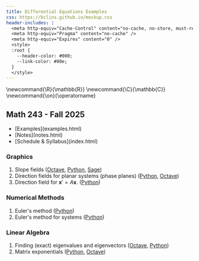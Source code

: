 ```yaml
---
title: Differential Equations Examples
css: https://bclins.github.io/mockup.css
header-includes: |
  <meta http-equiv="Cache-Control" content="no-cache, no-store, must-revalidate" />
  <meta http-equiv="Pragma" content="no-cache" />
  <meta http-equiv="Expires" content="0" />
  <style>
  :root {
    --header-color:	#000; 
    --link-color: #00e; 
  }
  </style>
---
```


\newcommand{\R}{\mathbb{R}}
\newcommand{\C}{\mathbb{C}}
\newcommand{\on}{\operatorname}

## Math 243 - Fall 2025


<ul class="nav">
  <li>[Examples](examples.html)</li>
  <li>[Notes](notes.html)</li>
  <li>[Schedule & Syllabus](index.html)</li>
</ul>

### Graphics

1. Slope fields (<a href="https://sagecell.sagemath.org/?z=eJxNUk2L2zAQvQv0H94lRKbebBLIKRQWttDL0hZ6LF3Q2uNEIEtZabIb9dd3ZLtLDZY0X2_mPWmFnz5eCIMj32OICWWNz7hj3KPABXzv2L6RVlqt8IUGFwh8lvxr6NjFoNUg6Q-G29JIweYZe6nc4w58nIu-JjcDTzla8Sio0mF3BI_2JseDZJbFeziizN7dVty_uEX5LdZI-XwSJONdyBfbkak47QTRYr9tWnxEyhQp_yLNMshjHC9XJuRKOGvVF8EdTO1QU_raNAbKJrs_ZPoihZi_FXqGy7D-3ZaMnVCJSHRJlCkwepdoEmNWsZnbfYtptF6gJr1sSvE9Tzp0MWSXuVZ6Cic-a_UkrfNrYtPfNs97fEJfZP-YSpbNPZ6Oy8yyLGbt88NHnjktl3jNLpzwenVvlLSa94llK0Dyy77dHJqJlxyQO-spzxOictfq5u0LebPmtZApi1GqwY49mfV_j6Z67U3UYXc6s1b1lkTHvxhpsOQ=&lang=octave&interacts=eJyLjgUAARUAuQ==">Octave</a>, <a href="https://sagecell.sagemath.org/?z=eJxtj0tuhDAQRPeWfIfSZGOI5wPSbEaaXW6QExgwwZJ_Y5okvn0MQZlNdl1dqtfVYwoOfnExw7gYEqHmbJ-comgDWdOdYl4nqBnREmecveBNj8Zr0KQxLr4nEzxnI-6wynWDAknkG3JdtzijxRF77t2GWCJG24EzcsZLkFPfJXhsJK6c5W2X991VorlwJkjmqmin5-kjmUFY4-eoei2eCIn2Ukn8OU_Q5lSclfKnx2I-dRJrvYI-z49EonkdtwOlbAE09a_6z-uDDel-6OyiD9X60Iqcp_Alqh_4SWLG&lang=python&interacts=eJyLjgUAARUAuQ==">Python</a>, <a href="https://sagecell.sagemath.org/?z=eJxFjsEKgzAQRO-C_7BIIAlEWi0e8yWllVjXKiyNmG0xf9-VHjqnN485DDvI4OETNqNZWNuymMxBVnS-t6cWauCyWClynyiu2E8L0mgmB8eubhx0VjgLdw6as5QZwxj2JRG-njz7y8_8W1mAJOyYegoDUvJXrVhpp1U2bJW-OXhEipt8qAZ6Y2W_bmUvVA==&lang=sage&interacts=eJyLjgUAARUAuQ==">Sage</a>)
2. Direction fields for planar systems (phase planes) (<a href="https://sagecell.sagemath.org/?z=eJxtjUFuwyAQRfdI3GHkFRDq2pbSRaVsc4DeABLsIA2BAE7h9rVbt4ra7p7e_zN_jN7BdXahgnXBxwyCko2cygF9RqvbUFcClSBgpoSSEQ6AyumzgiKhvsIgCjxBEZWS6Xe22CXbrxklrMjKl4Yz6TJFe2Zorymok2Gd7Ds5dFw-mBfZD5xTssy2t9neTVzv5fj55TndYmZfLMQAO5geuGt7Lqf_irs_tZNHHw-Nxtk021pBpQ2y5k1pbXP61nXTR1_Mj0wX_874ByNQYjg=&lang=python&interacts=eJyLjgUAARUAuQ==">Python</a>, <a href="https://sagecell.sagemath.org/?z=eJxNkMFqwzAMhu-BvMN_KU26NEsD3WXsulPZyq5jAzdWE4Nrp7abOX36KU0HM0iyPiTrlxfYd8ITei0MgaI49ZqgDN6bIAZKkzT5jAXGL7zgRL5rnZKZVsb3oqGsKrBhq6u8wH_4xLzO8-epXUZurctVxBqxXI0M5choveUEDzPDfKb6Bd6sOwmtroTQEYRz9sfjaB0aa7zygUyAJtOGDpmQkiSqstogWIjBKgmpBuWVNTiMuJKzeZrseKA_u5DJWH7XPFWOc5w6J503lezKR-z-FLK7p5OqvbYBXtuecFSkJS5emRbnixrIpckcs-mvCn6IjWNVbnNeazFd4Buhyc_7wPN6aRK1OJDOlh_icFDBL1npeEevNtINiKg8gmq78Au5zHxa&lang=octave&interacts=eJyLjgUAARUAuQ==">Octave</a>)
3. Direction field for $\mathbf{x}' = A\mathbf{x}$. (<a href="https://sagecell.sagemath.org/?z=eJxtjkFuwyAQRfdI3GGUFThT17jNplIWOYfFAie2gwSBAG7N7UtSS63k7p5mnv7_Y3AWbrP1GbT1LiSoKFnJquSNS0b3tc8PAhXBm0QJJSc4ggpBZdZ1AqGV2L3hu5SckrG8jLL9RcGCkD_g1DXYyGqB_ROFrDIl09YSv5ZYLUrYgpkX1w7xOgV9YUbfolfngb0c8IBtw3FzKSPKzPo-688hPAJwfMa8xntI7Ierqi1N0x9uasFx-k_cb7SzMy4cd72Zh93aFq_ui_FvFwZf9A==&lang=python&interacts=eJyLjgUAARUAuQ==">Python</a>)

### Numerical Methods

1. Euler's method (<a href="https://sagecell.sagemath.org/?z=eJyNkrFu3DAMhncDfgciHWw5Osc-9JagGTp07NKOQQZdTJ8EyJIiybmoT1_KdpJDUbQxYJn-SX0kRY3eTmDmySVQk7M-QlMWmzWJ6LSNWh1bl7IFIoDTsSzKYsARvs0affiOUdqhHrngRy556thtWQA9VVXBan11ztsXRTwMECVCsHqOyhqwI6QK7mCsI4fEgKTsVyaifxYaBHyBSO8RzipK0lVUJK_YR2sGtWBSLRhRUgfCDBAiOgjqF4Jst9AfGGdvKPnZglYhBk6pMKePO8ozU115Z85tafFLYZvnlUH9rEYulbIJ-nSbQrwUSLsXDxzuU_ew6mepNK4NbIeSn7w5wfXSdGKNfPdE8kTyXEqhFc6hGerILhBvatpUv3S4VZInNBJLi-k4CCo43UJqmj3cwB52sEzwE0iK6Mvirfg_5gm7nsOBA60dJaHBt_kS1Gs8p-PX1t9VHoeKveK69gNACvo30nphTnhJ7T6E7f7DPXlEs2J_ausQRoV6KIv6heZA4AmDPHk11FqZ4MQj1oQ-8H7P-Lty4Hvef2ZbmqdZPaPPAN61h5vw5GPdX48LkQ6cZbVZf__iXOu6OtI1u2J5KBkZpD3X7Dc-iAH1&lang=python&interacts=eJyLjgUAARUAuQ==">Python</a>)
2. Euler's method for systems (<a href="https://sagecell.sagemath.org/?z=eJxtUj2PnDAQ7VfiP4y2WcM5nJdom5O2y6VLk_Z0hVkbsGRszjYXnF-fMR8bdFoaHm_em_Hz0Djbgxn7IYLqB-sCFNlhRT0Pg7ZBq7ocYkLAPQw6ZIfsIGQDr6OWzv-SobOi-kEaCi2FjoKhMDEKkeUv2QHwOZ1OC5gdJw_97IHGOhDTswhwhYZMaMmBGwEiLly7cOVi7kB5CJ0EH-QAXv2VC282HmPU0oFtZoVfqhObW0Z8OTnLlFFBcQ03awQia_yXU6ahOH3JsFIesUfybWLvFN4ie18KKYLCluC4aSUxW-R9H3iCrljzJSp9rtF2Yl_yYZBGkGnHxju7aZ0MozPrgf4L004aHKZ5Xws-j36BqmTFBN9gKmJ2aL9WkcXaBTUxue8RH66VlYydKVwYw1upKJzz5MEQuLIr7tN3rVOCaGX8wG-SMHq-0O8sp3uG0YrlaMR_qPwY1ad0qQFt5jbP_sMFsuCiqPCW2h1O89k5p-0j7dMj5c1q667HWo_yuM6cNK-lJsffvK5V8BsdV_qnneSdTP87wTuJfuvkpNiKvrN_SP4PriPkJw==&lang=python&interacts=eJyLjgUAARUAuQ==">Python</a>)
<!-- Graphing solutions of linear systems with matrix exponential function (<a href="https://sagecell.sagemath.org/?z=eJxtUEFuwyAQvCP5D6ucsINdcJVLpUjNOxAHktgOEsQESGp-X3DcNkoqcZidGbEz27vRwPlqbARl7OgCVAXqM-kPysZGq7PUw4_WTdYUaBmMDFaPQat9Y2NGID1YHQpUoB1sQTonI-a8bsm7ILxmpG6FKAt0ow8qSxKb6T6xWpr9UcJEIH7AjlNCRTXBeoZMVLFAw6uL_bnY4ioQnkgsk9d0_jQ4dcSpibfy0OF6QzakpSV5YVKIlL-5XNWtc_kD0s_fvPmLC_iOq6pNm4YHTBtWkuE_4_rFdhj16Larvb52q7Qt-NzmNwZLJfOjNCfJGs8Xx7sqlPAJ6W796CCAOkPw4h42Hx5zy6mYRZtF6wWBxLEnbtnuuuNqqTppZeb6yxyfZn8av3D5DTBGoCM=&lang=python&interacts=eJyLjgUAARUAuQ==">Python</a>)-->


### Linear Algebra 

1. Finding (exact) eigenvalues and eigenvectors (<a href="https://sagecell.sagemath.org/?z=eJxdzbEKwjAUheE9kHc44NKCOCi6iEOhjyBdSodrco3BNFeSVPDtjR0dzwc_5_V0CEIW-TPfJHijVYfLbzXjAccz9jhNrVZabXB9MIyEZY4ZcscASoxSkb3j-GZTJGVQtCtaT04iBXAsyfOa9H8JhYXzTqtx2KKf6m_lpmu_tD0vSg==&lang=octave&interacts=eJyLjgUAARUAuQ==">Octave</a>, <a href="https://sagecell.sagemath.org/?z=eJxVj7FqwzAURXeB_uFutosQNKEdChnyAd26GVOErcQPLD0hPSfV31elpbTrHc4595I5oNSQKigkzoIHrbQ644RXJ5k--nE8mqfJjAfzPE2DVl3XafW2elhPVx9vfpbSDwheVl6Qvew5FjhsVAR8gexp8wUzR3EUKV5foNWjhYv4Brht96ZtBwuSgrBvQmmjmaSiX_mO4GKFUGgUEtAXPDPLYBpj0epo_9hmztmXxHFpJvwWci4WP-2pNUp9T5mi9Od_L4ZPzwNYMg==&lang=sage&interacts=eJyLjgUAARUAuQ==">Python</a>)
2. Matrix exponentials (<a href="https://sagecell.sagemath.org/?z=eJwdyb0KgCAQAOBd8B1uS8MG3Rt6gLY2kSgwEDKP64J8-37W79uoZDhrxgopYyGGVgqG_rO17KdquDFAcdn7ia6opZBieHtcmNKtvLfGBeM7Z2wI_yJF5jojpYNVvFENLWv9AKr_H44=&lang=sage&interacts=eJyLjgUAARUAuQ==">Python</a>, <a href ="https://sagecell.sagemath.org/?z=eJwryE5XyMlPTFEorsxNys_JTOblArKKFUp4uRKLi0tzUzVKdBTUi1ITc9Q1ebkcFWxBCjWiDRWMrBV0jRQMY4GivFypFQW5Go5aJZoA4V4WgQ==&lang=octave&interacts=eJyLjgUAARUAuQ==">Octave</a>)


<!--
### Slope Fields

<figure>
<img src = "slopefield.png" width = 600></img>
<figcaption style="text-align: center">**Figure:** Slope field example (<a href="https://sagecell.sagemath.org/?z=eJxNUk2L2zAQvQv0H94lRKbebBLIKRQWttDL0hZ6LF3Q2uNEIEtZabIb9dd3ZLtLDZY0X2_mPWmFnz5eCIMj32OICWWNz7hj3KPABXzv2L6RVlqt8IUGFwh8lvxr6NjFoNUg6Q-G29JIweYZe6nc4w58nIu-JjcDTzla8Sio0mF3BI_2JseDZJbFeziizN7dVty_uEX5LdZI-XwSJONdyBfbkak47QTRYr9tWnxEyhQp_yLNMshjHC9XJuRKOGvVF8EdTO1QU_raNAbKJrs_ZPoihZi_FXqGy7D-3ZaMnVCJSHRJlCkwepdoEmNWsZnbfYtptF6gJr1sSvE9Tzp0MWSXuVZ6Cic-a_UkrfNrYtPfNs97fEJfZP-YSpbNPZ6Oy8yyLGbt88NHnjktl3jNLpzwenVvlLSa94llK0Dyy77dHJqJlxyQO-spzxOictfq5u0LebPmtZApi1GqwY49mfV_j6Z67U3UYXc6s1b1lkTHvxhpsOQ=&lang=octave&interacts=eJyLjgUAARUAuQ==">Octave</a>, <a href="https://sagecell.sagemath.org/?z=eJxtj0tuhDAQRPeWfIfSZGOI5wPSbEaaXW6QExgwwZJ_Y5okvn0MQZlNdl1dqtfVYwoOfnExw7gYEqHmbJ-comgDWdOdYl4nqBnREmecveBNj8Zr0KQxLr4nEzxnI-6wynWDAknkG3JdtzijxRF77t2GWCJG24EzcsZLkFPfJXhsJK6c5W2X991VorlwJkjmqmin5-kjmUFY4-eoei2eCIn2Ukn8OU_Q5lSclfKnx2I-dRJrvYI-z49EonkdtwOlbAE09a_6z-uDDel-6OyiD9X60Iqcp_Alqh_4SWLG&lang=python&interacts=eJyLjgUAARUAuQ==">Python</a>, <a href="https://sagecell.sagemath.org/?z=eJxFjsEKgzAQRO-C_7BIIAlEWi0e8yWllVjXKiyNmG0xf9-VHjqnN485DDvI4OETNqNZWNuymMxBVnS-t6cWauCyWClynyiu2E8L0mgmB8eubhx0VjgLdw6as5QZwxj2JRG-njz7y8_8W1mAJOyYegoDUvJXrVhpp1U2bJW-OXhEipt8qAZ6Y2W_bmUvVA==&lang=sage&interacts=eJyLjgUAARUAuQ==">Sage</a>)</figcaption>
</figure>

### Euler's Method


<figure>
<img src = "EulersMethod.png" width = 600></img>
<figcaption style="text-align: center">**Figure:** Euler's method (<a href="https://sagecell.sagemath.org/?z=eJyNkrFu3DAMhncDfgciHWw5Osc-9JagGTp07NKOQQZdTJ8EyJIiybmoT1_KdpJDUbQxYJn-SX0kRY3eTmDmySVQk7M-QlMWmzWJ6LSNWh1bl7IFIoDTsSzKYsARvs0affiOUdqhHrngRy556thtWQA9VVXBan11ztsXRTwMECVCsHqOyhqwI6QK7mCsI4fEgKTsVyaifxYaBHyBSO8RzipK0lVUJK_YR2sGtWBSLRhRUgfCDBAiOgjqF4Jst9AfGGdvKPnZglYhBk6pMKePO8ozU115Z85tafFLYZvnlUH9rEYulbIJ-nSbQrwUSLsXDxzuU_ew6mepNK4NbIeSn7w5wfXSdGKNfPdE8kTyXEqhFc6hGerILhBvatpUv3S4VZInNBJLi-k4CCo43UJqmj3cwB52sEzwE0iK6Mvirfg_5gm7nsOBA60dJaHBt_kS1Gs8p-PX1t9VHoeKveK69gNACvo30nphTnhJ7T6E7f7DPXlEs2J_ausQRoV6KIv6heZA4AmDPHk11FqZ4MQj1oQ-8H7P-Lty4Hvef2ZbmqdZPaPPAN61h5vw5GPdX48LkQ6cZbVZf__iXOu6OtI1u2J5KBkZpD3X7Dc-iAH1&lang=python&interacts=eJyLjgUAARUAuQ==">Python</a>)</figcaption>
</figure>


### Phase Planes

<figure>
<img src = "rabbitsfoxes2.png" width = 600></img>
<figcaption style="text-align: center">**Figure:** Example phase plane (<a href="https://sagecell.sagemath.org/?z=eJxtjUFuwyAQRfdI3GHkFRDq2pbSRaVsc4DeABLsIA2BAE7h9rVbt4ra7p7e_zN_jN7BdXahgnXBxwyCko2cygF9RqvbUFcClSBgpoSSEQ6AyumzgiKhvsIgCjxBEZWS6Xe22CXbrxklrMjKl4Yz6TJFe2Zorymok2Gd7Ds5dFw-mBfZD5xTssy2t9neTVzv5fj55TndYmZfLMQAO5geuGt7Lqf_irs_tZNHHw-Nxtk021pBpQ2y5k1pbXP61nXTR1_Mj0wX_874ByNQYjg=&lang=python&interacts=eJyLjgUAARUAuQ==">Python</a>, <a href="https://sagecell.sagemath.org/?z=eJxNkMFqwzAMhu-BvMN_KU26NEsD3WXsulPZyq5jAzdWE4Nrp7abOX36KU0HM0iyPiTrlxfYd8ITei0MgaI49ZqgDN6bIAZKkzT5jAXGL7zgRL5rnZKZVsb3oqGsKrBhq6u8wH_4xLzO8-epXUZurctVxBqxXI0M5choveUEDzPDfKb6Bd6sOwmtroTQEYRz9sfjaB0aa7zygUyAJtOGDpmQkiSqstogWIjBKgmpBuWVNTiMuJKzeZrseKA_u5DJWH7XPFWOc5w6J503lezKR-z-FLK7p5OqvbYBXtuecFSkJS5emRbnixrIpckcs-mvCn6IjWNVbnNeazFd4Buhyc_7wPN6aRK1OJDOlh_icFDBL1npeEevNtINiKg8gmq78Au5zHxa&lang=octave&interacts=eJyLjgUAARUAuQ==">Octave</a>)</figcaption>
</figure>

### Euler's Method for Systems 

<figure>
<img src = "rabbitsfoxes3.png" width = 600></img>
<figcaption style="text-align: center">**Figure:** Two-dimensional Euler's method example (<a href="https://sagecell.sagemath.org/?z=eJxtUj2PnDAQ7VfiP4y2WcM5nJdom5O2y6VLk_Z0hVkbsGRszjYXnF-fMR8bdFoaHm_em_Hz0Djbgxn7IYLqB-sCFNlhRT0Pg7ZBq7ocYkLAPQw6ZIfsIGQDr6OWzv-SobOi-kEaCi2FjoKhMDEKkeUv2QHwOZ1OC5gdJw_97IHGOhDTswhwhYZMaMmBGwEiLly7cOVi7kB5CJ0EH-QAXv2VC282HmPU0oFtZoVfqhObW0Z8OTnLlFFBcQ03awQia_yXU6ahOH3JsFIesUfybWLvFN4ie18KKYLCluC4aSUxW-R9H3iCrljzJSp9rtF2Yl_yYZBGkGnHxju7aZ0MozPrgf4L004aHKZ5Xws-j36BqmTFBN9gKmJ2aL9WkcXaBTUxue8RH66VlYydKVwYw1upKJzz5MEQuLIr7tN3rVOCaGX8wG-SMHq-0O8sp3uG0YrlaMR_qPwY1ad0qQFt5jbP_sMFsuCiqPCW2h1O89k5p-0j7dMj5c1q667HWo_yuM6cNK-lJsffvK5V8BsdV_qnneSdTP87wTuJfuvkpNiKvrN_SP4PriPkJw==&lang=python&interacts=eJyLjgUAARUAuQ==">Python</a>)</figcaption>
</figure>

### Finding Exact Eigenvectors and Eigenvalues

<figure>
```python
from sympy import *

A = Matrix([[3,5],[2,6]])
'''
The .eigenvects() method returns a list of tuples containing: 
1. an eigenvalue, 
2. its multiplicity (how many times it is a root), and
3. a list of corresponding eigenvectors. 
'''
pretty_print(A.eigenvects())
```
<figcaption style="text-align:center">**Figure:** Finding exact eigenpairs. (<a href="https://sagecell.sagemath.org/?z=eJxdzbEKwjAUheE9kHc44NKCOCi6iEOhjyBdSodrco3BNFeSVPDtjR0dzwc_5_V0CEIW-TPfJHijVYfLbzXjAccz9jhNrVZabXB9MIyEZY4ZcscASoxSkb3j-GZTJGVQtCtaT04iBXAsyfOa9H8JhYXzTqtx2KKf6m_lpmu_tD0vSg==&lang=octave&interacts=eJyLjgUAARUAuQ==">Octave</a>, <a href="https://sagecell.sagemath.org/?z=eJxVj7FqwzAURXeB_uFutosQNKEdChnyAd26GVOErcQPLD0hPSfV31elpbTrHc4595I5oNSQKigkzoIHrbQ644RXJ5k--nE8mqfJjAfzPE2DVl3XafW2elhPVx9vfpbSDwheVl6Qvew5FjhsVAR8gexp8wUzR3EUKV5foNWjhYv4Brht96ZtBwuSgrBvQmmjmaSiX_mO4GKFUGgUEtAXPDPLYBpj0epo_9hmztmXxHFpJvwWci4WP-2pNUp9T5mi9Od_L4ZPzwNYMg==&lang=sage&interacts=eJyLjgUAARUAuQ==">Python</a>)</figcaption>
</figure>

### Finding Solutions of Linear Homogeneous Systems

<figure>

<img src = "linearSolutions.png" width = 600></img>

<figcaption style="text-align: center">**Figure:** Solution curves for linear systems (<a href="https://sagecell.sagemath.org/?z=eJxtUsFuozAQvSPxD6P0AolLDStW20q9dXcve-sRoZUDhlgymNoOC3-_Y-xUaZsIxeN5njdPb6bTaoDxPEwriGFS2sI-jkI0MDtJZaU4ZtPqImAGJmnjCMIvju7gdTWWD3HUwTNINhxbBguB9Qm-ZXS_wAFKPNc46j_jRcC_e9xxvQjNGyvUCL8El20cJQtZUywcuDn1WrSJFKOZWMOT-5KUpKAp-ZJJ4whFZm9nMXPtCEi30TyYN20TH-_3BXbur2KaUUrzlPS33h5uvWyUVPp5d5Rnvgs9F8mOXCa75ZJYQ2J1ic0tbuG3ZtMJ_ohBWHN5JganH8p3Ip8oQ9lP0fNxZtjKPPgYfVLaQKc02BN_n4J3OCfB6gK9w8uPOJrxmN21cn2KmkCFmbz2_JskMfY4ga7jmo8WXpU8u1GgRNdEjMIKJv82amzFNiIxQoUcuaOiWUnuaVZcx9dA_ljXT35v7nC2SIG9Nt2hi8calNQ4kThUJvvMKDnzpHKSka0q8L8mX5RsHnlqb60jNh-Iref0i0JJ7j6aesz57bY7aXLYw5xXtMaTL1MSzMSbTQ-oC9HiM1psKMoOxfmtYtyaS3l-szzskuatXxSnyZzUvyT9DwdUByk=&lang=python&interacts=eJyLjgUAARUAuQ==">Python</a>)</figcaption>
</figure>


-->

<br>
<br>
<br>
<br>
<br>
<br>
<br>
<br>
